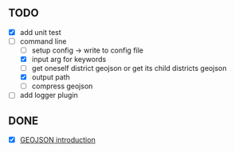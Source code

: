 ## TODO
- [x] add unit test
- [ ] command line
  - [ ] setup config -> write to config file
  - [x] input arg for keywords
  - [ ] get oneself district geojson or get its child districts geojson
  - [x] output path
  - [ ] compress geojson
- [ ] add logger plugin

## DONE
- [x] [GEOJSON introduction](https://en.wikipedia.org/wiki/GeoJSON)